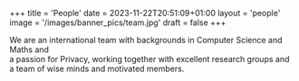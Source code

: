 +++
title = 'People'
date = 2023-11-22T20:51:09+01:00
layout = 'people'
image = '/images/banner_pics/team.jpg'
draft = false 
+++

We are an international team with backgrounds in Computer Science and Maths and  
a passion for Privacy, working together with excellent 
research groups and a team of wise minds and motivated members.